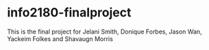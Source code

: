 # info2180-finalproject

This is the final project for Jelani Smith, Donique Forbes, Jason Wan, Yackeim Folkes and Shavaugn Morris
